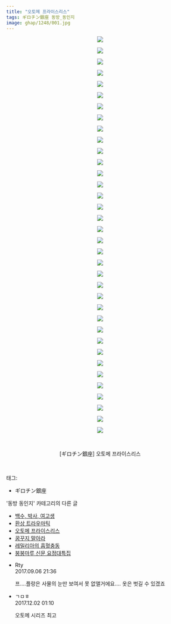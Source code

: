 ```yaml
---
title: "오토메 프라이스리스"
tags: ギロチン銀座 동방_동인지
image: ghap/1248/001.jpg
---
```

<div class="article">
<p style="text-align: center; clear: none; float: none;"><img src="{{ site.nasurl }}/ghap/1248/001.jpg"/></p>
<p style="text-align: center; clear: none; float: none;"><img src="{{ site.nasurl }}/ghap/1248/002.jpg"/></p>
<p style="text-align: center; clear: none; float: none;"><img src="{{ site.nasurl }}/ghap/1248/003.jpg"/></p>
<p style="text-align: center; clear: none; float: none;"><img src="{{ site.nasurl }}/ghap/1248/004.jpg"/></p>
<p style="text-align: center; clear: none; float: none;"><img src="{{ site.nasurl }}/ghap/1248/005.jpg"/></p>
<p style="text-align: center; clear: none; float: none;"><img src="{{ site.nasurl }}/ghap/1248/006.jpg"/></p>
<p style="text-align: center; clear: none; float: none;"><img src="{{ site.nasurl }}/ghap/1248/007.jpg"/></p>
<p style="text-align: center; clear: none; float: none;"><img src="{{ site.nasurl }}/ghap/1248/008.jpg"/></p>
<p style="text-align: center; clear: none; float: none;"><img src="{{ site.nasurl }}/ghap/1248/009.jpg"/></p>
<p style="text-align: center; clear: none; float: none;"><img src="{{ site.nasurl }}/ghap/1248/010.jpg"/></p>
<p style="text-align: center; clear: none; float: none;"><img src="{{ site.nasurl }}/ghap/1248/011.jpg"/></p>
<p style="text-align: center; clear: none; float: none;"><img src="{{ site.nasurl }}/ghap/1248/012.jpg"/></p>
<p style="text-align: center; clear: none; float: none;"><img src="{{ site.nasurl }}/ghap/1248/013.jpg"/></p>
<p style="text-align: center; clear: none; float: none;"><img src="{{ site.nasurl }}/ghap/1248/014.jpg"/></p>
<p style="text-align: center; clear: none; float: none;"><img src="{{ site.nasurl }}/ghap/1248/015.jpg"/></p>
<p style="text-align: center; clear: none; float: none;"><img src="{{ site.nasurl }}/ghap/1248/016.jpg"/></p>
<p style="text-align: center; clear: none; float: none;"><img src="{{ site.nasurl }}/ghap/1248/017.jpg"/></p>
<p style="text-align: center; clear: none; float: none;"><img src="{{ site.nasurl }}/ghap/1248/018.jpg"/></p>
<p style="text-align: center; clear: none; float: none;"><img src="{{ site.nasurl }}/ghap/1248/019.jpg"/></p>
<p style="text-align: center; clear: none; float: none;"><img src="{{ site.nasurl }}/ghap/1248/020.jpg"/></p>
<p style="text-align: center; clear: none; float: none;"><img src="{{ site.nasurl }}/ghap/1248/021.jpg"/></p>
<p style="text-align: center; clear: none; float: none;"><img src="{{ site.nasurl }}/ghap/1248/022.jpg"/></p>
<p style="text-align: center; clear: none; float: none;"><img src="{{ site.nasurl }}/ghap/1248/023.jpg"/></p>
<p style="text-align: center; clear: none; float: none;"><img src="{{ site.nasurl }}/ghap/1248/024.jpg"/></p>
<p style="text-align: center; clear: none; float: none;"><img src="{{ site.nasurl }}/ghap/1248/025.jpg"/></p>
<p style="text-align: center; clear: none; float: none;"><img src="{{ site.nasurl }}/ghap/1248/026.jpg"/></p>
<p style="text-align: center; clear: none; float: none;"><img src="{{ site.nasurl }}/ghap/1248/027.jpg"/></p>
<p style="text-align: center; clear: none; float: none;"><img src="{{ site.nasurl }}/ghap/1248/028.jpg"/></p>
<p style="text-align: center; clear: none; float: none;"><img src="{{ site.nasurl }}/ghap/1248/029.jpg"/></p>
<p style="text-align: center; clear: none; float: none;"><img src="{{ site.nasurl }}/ghap/1248/030.jpg"/></p>
<p style="text-align: center; clear: none; float: none;"><img src="{{ site.nasurl }}/ghap/1248/031.jpg"/></p>
<p style="text-align: center; clear: none; float: none;"><img src="{{ site.nasurl }}/ghap/1248/032.jpg"/></p>
<p style="text-align: center; clear: none; float: none;"><img src="{{ site.nasurl }}/ghap/1248/033.jpg"/></p>
<p style="text-align: center; clear: none; float: none;"><img src="{{ site.nasurl }}/ghap/1248/034.jpg"/></p>
<p style="text-align: center; clear: none; float: none;"><img src="{{ site.nasurl }}/ghap/1248/035.jpg"/></p>
<p style="text-align: center; clear: none; float: none;"><img src="{{ site.nasurl }}/ghap/1248/036.jpg"/></p>
<p style="text-align: center; clear: none; float: none;"><br/></p>
<p style="text-align: center; clear: none; float: none;">[ギロチン銀座] 오토메 프라이스리스</p>
<p><br/></p>
</div><div class="tagTrail">
<p>태그: </p>
<ul>
<li>ギロチン銀座</li>
</ul>
</div><div class="another">
<p>'동방 동인지' 카테고리의 다른 글</p>
<ul>
<li><a href="/2016-07-31-ghap_1251">백수, 박사, 여고생</a></li>
<li><a href="/2016-07-31-ghap_1250">환상 트라우마틱</a></li>
<li><a href="/2016-07-30-ghap_1248">오토메 프라이스리스</a></li>
<li><a href="/2016-07-30-ghap_1247">꿈꾸지 말아라</a></li>
<li><a href="/2016-07-30-ghap_1245">레밀리아의 흡혈충동</a></li>
<li><a href="/2016-07-30-ghap_1244">붕붕마루 신문 요정대특집</a></li>
</ul>
</div><div class="cb_module cb_fluid">
<div class="cb_wrt cb_profile">
<div class="comment">
<ul>
<li class="cb_thumb_off" id="comment15077711">
<div class="cb_comment_area">
<div class="cb_info_area">
<div class="cb_section">
<span class="cb_nick_name">Rty</span>
</div>
<div class="cb_section">
<span class="cb_date">2017.09.06 21:36 </span>
</div>
</div>
<div class="cb_dsc_comment">
<p class="cb_dsc">
											프....플랑은 사물의 눈만 보여서 못 없앨거에요.... 옷은 벗길 수 있겠죠
										</p>
</div>
</div></li>
<li class="cb_thumb_off" id="comment15142609">
<div class="cb_comment_area">
<div class="cb_info_area">
<div class="cb_section">
<span class="cb_nick_name">ㄱㅁㅎ</span>
</div>
<div class="cb_section">
<span class="cb_date">2017.12.02 01:10 </span>
</div>
</div>
<div class="cb_dsc_comment">
<p class="cb_dsc">
											오토메 시리즈 최고
										</p>
</div>
</div></li>
</ul>
</div>
</div><!-- commentList close -->
</div>
<br/>
<p id="refer"></p>
<br/>
